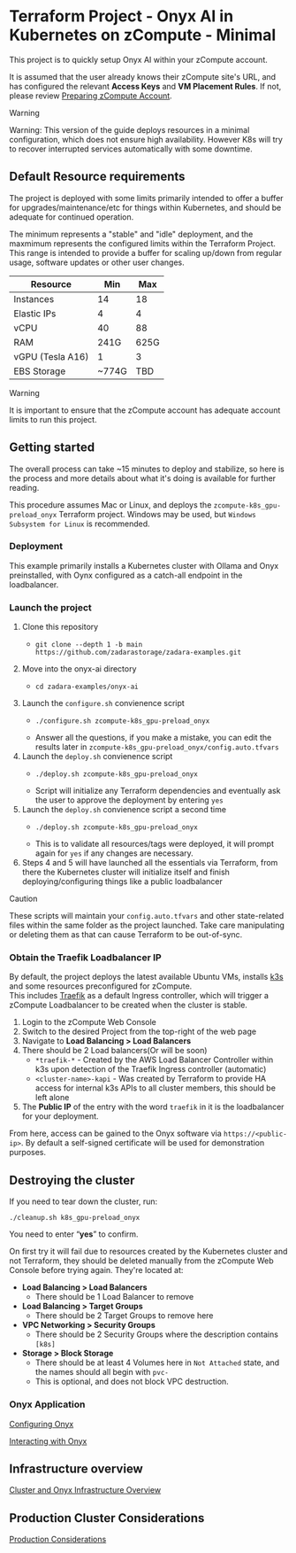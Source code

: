 # Terraform Project - Onyx AI in Kubernetes on zCompute - Minimal

This project is to quickly setup Onyx AI within your zCompute account.

It is assumed that the user already knows their zCompute site's URL, and has configured the relevant **Access Keys** and **VM Placement Rules**. If not, please review [Preparing zCompute Account](01_setup-zcompute.md).

> [!WARNING]
> Warning: This version of the guide deploys resources in a minimal configuration, which does not ensure high availability. However K8s will try to recover interrupted services automatically with some downtime.

## Default Resource requirements

The project is deployed with some limits primarily intended to offer a buffer for upgrades/maintenance/etc for things within Kubernetes, and should be adequate for continued operation.

The minimum represents a "stable" and "idle" deployment, and the maxmimum represents the configured limits within the Terraform Project.   
This range is intended to provide a buffer for scaling up/down from regular usage, software updates or other user changes.

| Resource | Min | Max |
| -------- | --- | --- |
| Instances  | 14 | 18 |
| Elastic IPs | 4 | 4 |
| vCPU | 40 | 88 |
| RAM | 241G | 625G |
| vGPU (Tesla A16) | 1 | 3 |
| EBS Storage | ~774G | TBD |

> [!WARNING]
> It is important to ensure that the zCompute account has adequate account limits to run this project.

## Getting started

The overall process can take ~15 minutes to deploy and stabilize, so here is the process and more details about what it's doing is available for further reading.

This procedure assumes Mac or Linux, and deploys the `zcompute-k8s_gpu-preload_onyx` Terraform project. Windows may be used, but `Windows Subsystem for Linux` is recommended.

### Deployment

This example primarily installs a Kubernetes cluster with Ollama and Onyx preinstalled, with Oynx configured as a catch-all endpoint in the loadbalancer.

### Launch the project

1. Clone this repository
   * ```
     git clone --depth 1 -b main https://github.com/zadarastorage/zadara-examples.git
     ```
2. Move into the onyx-ai directory
   * ```
     cd zadara-examples/onyx-ai
     ```
3. Launch the `configure.sh` convienence script
   * ```
     ./configure.sh zcompute-k8s_gpu-preload_onyx
     ```
   * Answer all the questions, if you make a mistake, you can edit the results later in `zcompute-k8s_gpu-preload_onyx/config.auto.tfvars`
4. Launch the `deploy.sh` convienence script
   * ```
     ./deploy.sh zcompute-k8s_gpu-preload_onyx
     ```
   * Script will initialize any Terraform dependencies and eventually ask the user to approve the deployment by entering `yes`
5. Launch the `deploy.sh` convienence script a second time
   * ```
     ./deploy.sh zcompute-k8s_gpu-preload_onyx
     ```
   * This is to validate all resources/tags were deployed, it will prompt again for `yes` if any changes are necessary.
6. Steps 4 and 5 will have launched all the essentials via Terraform, from there the Kubernetes cluster will initialize itself and finish deploying/configuring things like a public loadbalancer

> [!CAUTION]
> These scripts will maintain your `config.auto.tfvars` and other state-related files within the same folder as the project launched. Take care manipulating or deleting them as that can cause Terraform to be out-of-sync.

### Obtain the Traefik Loadbalancer IP

By default, the project deploys the latest available Ubuntu VMs, installs [k3s](https://k3s.io/) and some resources preconfigured for zCompute.   
This includes [Traefik](https://traefik.io/) as a default Ingress controller, which will trigger a zCompute Loadbalancer to be created when the cluster is stable.

1. Login to the zCompute Web Console
2. Switch to the desired Project from the top-right of the web page
3. Navigate to **Load Balancing > Load Balancers**
4. There should be 2 Load balancers(Or will be soon)
   * `*traefik-*` - Created by the AWS Load Balancer Controller within k3s upon detection of the Traefik Ingress controller (automatic)
   * `<cluster-name>-kapi` - Was created by Terraform to provide HA access for internal k3s APIs to all cluster members, this should be left alone
5. The **Public IP** of the entry with the word `traefik` in it is the loadbalancer for your deployment.

From here, access can be gained to the Onyx software via `https://<public-ip>`. By default a self-signed certificate will be used for demonstration purposes.

## Destroying the cluster

If you need to tear down the cluster, run:
```
./cleanup.sh k8s_gpu-preload_onyx
```

You need to enter “**yes**” to confirm.

On first try it will fail due to resources created by the Kubernetes cluster and not Terraform, they should be deleted manually from the zCompute Web Console before trying again. They're located at:

* **Load Balancing > Load Balancers**
  * There should be 1 Load Balancer to remove
* **Load Balancing > Target Groups**
  * There should be 2 Target Groups to remove here
* **VPC Networking > Security Groups**
  * There should be 2 Security Groups where the description contains `[k8s]`
* **Storage > Block Storage**
  * There should be at least 4 Volumes here in `Not Attached` state, and the names should all begin with `pvc-`
  * This is optional, and does not block VPC destruction.

### Onyx Application

[Configuring Onyx](onyx_configure.md)

[Interacting with Onyx](onyx_usage.md)

## Infrastructure overview

[Cluster and Onyx Infrastructure Overview](onyx_infrastructure.md)

## Production Cluster Considerations

[Production Considerations](production-considerations.md)
